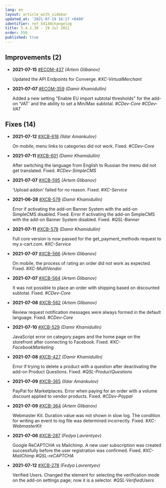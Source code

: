 ```yaml
---
lang: en
layout: article_with_sidebar
updated_at: '2021-07-19 16:17 +0400'
identifier: ref_54130changelog
title: 5.4.1.30 - 19 Jul 2021
order: 550
published: true
---
```

## Improvements (2)
* **2021-07-15** [#ECOM-437](https://sellerlabs.atlassian.net/browse/ECOM-437) _(Artem Glibanov)_

  Updated the API Endpoints for Converge. _#XC-VirtualMerchant_

* **2021-07-07** [#ECOM-359](https://sellerlabs.atlassian.net/browse/ECOM-359) _(Damir Khamidullin)_

  Added a new setting "Enable EU import subtotal thresholds" for the add-on 'VAT' and the ability to set a Min/Max subtotal.  _#CDev-Core #CDev-VAT_


## Fixes (14)
* **2021-07-12** [#XCB-618](https://sellerlabs.atlassian.net/browse/XCB-618) _(Ildar Amankulov)_

  On mobile, menu links to categories did not work. Fixed.  _#CDev-Core_

* **2021-07-11** [#XCB-601](https://sellerlabs.atlassian.net/browse/XCB-601) _(Damir Khamidullin)_

  After switching the language from English to Russian the menu did not get translated. Fixed. _#CDev-SimpleCMS_

* **2021-07-07** [#XCB-595](https://sellerlabs.atlassian.net/browse/XCB-595) _(Artem Glibanov)_

  'Upload addon' failed for no reason. Fixed. _#XC-Service_

* **2021-06-28** [#XCB-579](https://sellerlabs.atlassian.net/browse/XCB-579) _(Damir Khamidullin)_

  Error if activating the add-on Banner System with the add-on SimpleCMS disabled. Fixed. Error if activating the add-on SimpleCMS with the add-on Banner System disabled. Fixed. _#QSL-Banner_

* **2021-07-11** [#XCB-578](https://sellerlabs.atlassian.net/browse/XCB-578) _(Damir Khamidullin)_

  Full core version is now passed for the get_payment_methods request to my.x-cart.com. _#XC-Service_

* **2021-07-07** [#XCB-566](https://sellerlabs.atlassian.net/browse/XCB-566) _(Artem Glibanov)_

  On mobile, the process of rating an order did not work as expected. Fixed. _#XC-MultiVendor_

* **2021-07-07** [#XCB-564](https://sellerlabs.atlassian.net/browse/XCB-564) _(Artem Glibanov)_

  It was not possible to place an order with shipping based on discounted subtotal. Fixed. _#CDev-Core_

* **2021-07-08** [#XCB-562](https://sellerlabs.atlassian.net/browse/XCB-562) _(Artem Glibanov)_

  Review request notification messages were always formed in the default language. Fixed. _#CDev-Core_

* **2021-07-10** [#XCB-529](https://sellerlabs.atlassian.net/browse/XCB-529) _(Damir Khamidullin)_

  JavaScript error on category pages and the home page on the storefront after connecting to Facebook. Fixed. _#XC-FacebookMarketing_

* **2021-07-08** [#XCB-427](https://sellerlabs.atlassian.net/browse/XCB-427) _(Damir Khamidullin)_

  Error if trying to delete a product with a question after deactivating the add-on Product Questions. Fixed. _#QSL-ProductQuestions_

* **2021-07-09** [#XCB-365](https://sellerlabs.atlassian.net/browse/XCB-365) _(Ildar Amankulov)_

  PayPal for Marketplaces. Error when paying for an order with a volume discount applied to vendor products. Fixed. _#CDev-Paypal_

* **2021-07-09** [#XCB-364](https://sellerlabs.atlassian.net/browse/XCB-364) _(Artem Glibanov)_

  Webmaster Kit. Duration value was not shown in slow log. The condition for writing an event to log file was determined incorrectly. Fixed. _#XC-WebmasterKit_

* **2021-07-06** [#XCB-287](https://sellerlabs.atlassian.net/browse/XCB-287) _(Fedya Lavrentyev)_

  Google ReCAPTCHA vs Mailchimp. A new user subscription was created successfully before the user registration was confirmed. Fixed. _#XC-MailChimp #QSL-reCAPTCHA_

* **2021-07-12** [#XCB-278](https://sellerlabs.atlassian.net/browse/XCB-278) _(Fedya Lavrentyev)_

  Verified Users. Changed the element for selecting the verification mode on the add-on settings page; now it is a selector. _#QSL-VerifiedUsers_
